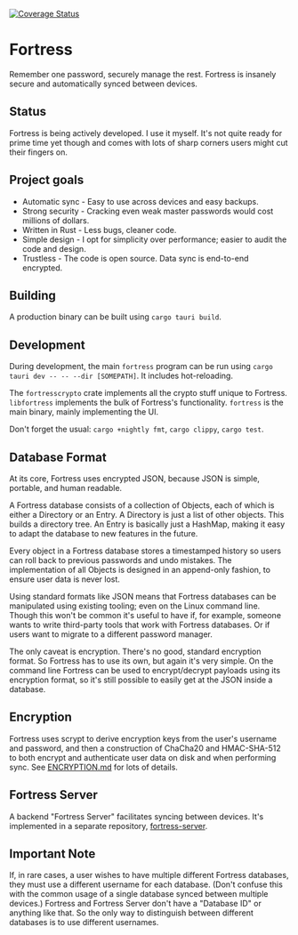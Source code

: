 [![Coverage Status](https://coveralls.io/repos/github/fpgaminer/fortress/badge.svg?branch=master)](https://coveralls.io/github/fpgaminer/fortress?branch=master)

# Fortress
Remember one password, securely manage the rest.  Fortress is insanely secure and automatically synced between devices.

## Status
Fortress is being actively developed.  I use it myself.  It's not quite ready for prime time yet though and comes with lots of sharp corners users might cut their fingers on.

## Project goals

* Automatic sync - Easy to use across devices and easy backups.
* Strong security - Cracking even weak master passwords would cost millions of dollars.
* Written in Rust - Less bugs, cleaner code.
* Simple design - I opt for simplicity over performance; easier to audit the code and design.
* Trustless - The code is open source.  Data sync is end-to-end encrypted.

## Building

A production binary can be built using `cargo tauri build`.

## Development

During development, the main `fortress` program can be run using `cargo tauri dev -- -- --dir [SOMEPATH]`. It includes hot-reloading.

The `fortresscrypto` crate implements all the crypto stuff unique to Fortress.  `libfortress` implements the bulk of Fortress's functionality.  `fortress` is the main binary, mainly implementing the UI.

Don't forget the usual: `cargo +nightly fmt`, `cargo clippy`, `cargo test`.

## Database Format

At its core, Fortress uses encrypted JSON, because JSON is simple, portable, and human readable.

A Fortress database consists of a collection of Objects, each of which is either a Directory or an Entry.  A Directory is just a list of other objects.  This builds a directory tree.  An Entry is basically just a HashMap, making it easy to adapt the database to new features in the future.

Every object in a Fortress database stores a timestamped history so users can roll back to previous passwords and undo mistakes.  The implementation of all Objects is designed in an append-only fashion, to ensure user data is never lost.

Using standard formats like JSON means that Fortress databases can be manipulated using existing tooling; even on the Linux command line.  Though this won't be common it's useful to have if, for example, someone wants to write third-party tools that work with Fortress databases.  Or if users want to migrate to a different password manager.

The only caveat is encryption.  There's no good, standard encryption format.  So Fortress has to use its own, but again it's very simple.  On the command line Fortress can be used to encrypt/decrypt payloads using its encryption format, so it's still possible to easily get at the JSON inside a database.

## Encryption

Fortress uses scrypt to derive encryption keys from the user's username and password, and then a construction of ChaCha20 and HMAC-SHA-512 to both encrypt and authenticate user data on disk and when performing sync.  See [ENCRYPTION.md](ENCRYPTION.md) for lots of details.

## Fortress Server

A backend "Fortress Server" facilitates syncing between devices.  It's implemented in a separate repository, [fortress-server](https://github.com/fpgaminer/fortress-server).

## Important Note

If, in rare cases, a user wishes to have multiple different Fortress databases, they must use a different username for each database.  (Don't confuse this with the common usage of a single database synced between multiple devices.)  Fortress and Fortress Server don't have a "Database ID" or anything like that.  So the only way to distinguish between different databases is to use different usernames.
